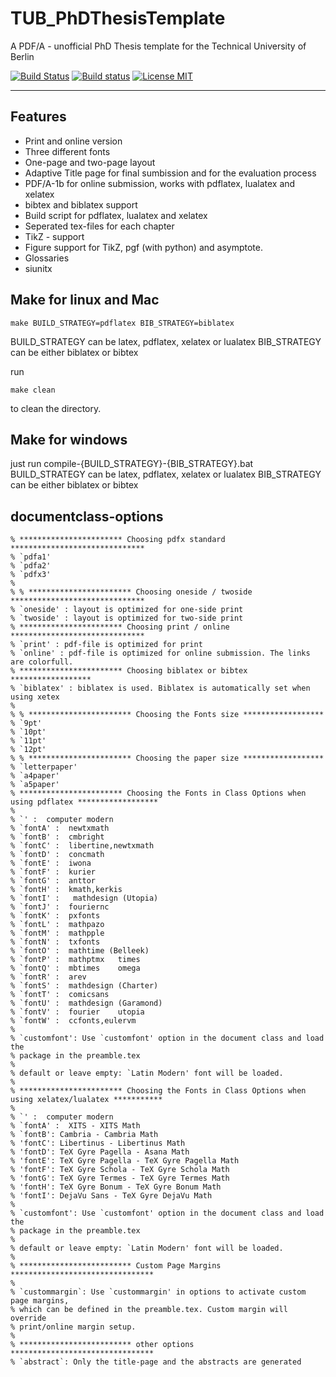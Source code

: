 TUB_PhDThesisTemplate
=====================
A PDF/A - unofficial PhD Thesis template for the Technical University of Berlin

[![Build Status](https://travis-ci.org/holgern/TUB_PhDThesisTemplate.svg?branch=master)](https://travis-ci.org/holgern/TUB_PhDThesisTemplate)
[![Build status](https://ci.appveyor.com/api/projects/status/4yx7qvdf11dwsynr?svg=true)](https://ci.appveyor.com/project/HolgerNahrstaedt/tub-phdthesistemplate)
[![License MIT](http://img.shields.io/badge/license-MIT-brightgreen.svg)](license.md)

--------------------------------------------------------------------------------
## Features
* Print and online version
* Three different fonts
* One-page and two-page layout
* Adaptive Title page for final sumbission and for the evaluation process
* PDF/A-1b for online submission, works with pdflatex, lualatex and xelatex
* bibtex and biblatex support
* Build script for pdflatex, lualatex and xelatex
* Seperated tex-files for each chapter
* TikZ - support
* Figure support for TikZ, pgf (with python) and asymptote.
* Glossaries
* siunitx
## Make for linux and Mac

```
make BUILD_STRATEGY=pdflatex BIB_STRATEGY=biblatex
```
BUILD_STRATEGY can be latex, pdflatex, xelatex or lualatex
BIB_STRATEGY can be either biblatex or bibtex

run
```
make clean
```
to clean the directory.
## Make for windows
just run compile-{BUILD_STRATEGY}-{BIB_STRATEGY}.bat
BUILD_STRATEGY can be latex, pdflatex, xelatex or lualatex
BIB_STRATEGY can be either biblatex or bibtex
##
## documentclass-options
```
% *********************** Choosing pdfx standard ******************************
% `pdfa1'
% `pdfa2'
% `pdfx3'
%
% % *********************** Choosing oneside / twoside ******************************
% `oneside' : layout is optimized for one-side print
% `twoside' : layout is optimized for two-side print
% *********************** Choosing print / online ******************************
% `print' : pdf-file is optimized for print
% `online' : pdf-file is optimized for online submission. The links are colorfull.
% *********************** Choosing biblatex or bibtex ******************
% `biblatex' : biblatex is used. Biblatex is automatically set when using xetex
%
% % *********************** Choosing the Fonts size ******************
% `9pt'
% `10pt'
% `11pt'
% `12pt'
% % *********************** Choosing the paper size ******************
% `letterpaper'
% `a4paper'
% `a5paper'
% *********************** Choosing the Fonts in Class Options when using pdflatex ******************
%
% `' :  computer modern
% `fontA' :  newtxmath
% `fontB' :  cmbright
% `fontC' :  libertine,newtxmath
% `fontD' :  concmath
% `fontE' :  iwona
% `fontF' :  kurier	
% `fontG' :  anttor
% `fontH' :  kmath,kerkis
% `fontI' :   mathdesign (Utopia)
% `fontJ' :  fouriernc
% `fontK' :  pxfonts
% `fontL' :  mathpazo
% `fontM' :  mathpple
% `fontN' :  txfonts
% `fontO' :  mathtime (Belleek)
% `fontP' :  mathptmx	times	
% `fontQ' :  mbtimes	omega
% `fontR' :  arev
% `fontS' :  mathdesign (Charter)	
% `fontT' :  comicsans
% `fontU' :  mathdesign (Garamond)
% `fontV' :  fourier	utopia
% `fontW' :  ccfonts,eulervm
%
% `customfont': Use `customfont' option in the document class and load the
% package in the preamble.tex
%
% default or leave empty: `Latin Modern' font will be loaded.
%
% *********************** Choosing the Fonts in Class Options when using xelatex/lualatex ***********
%
% `' :  computer modern
% `fontA' :  XITS - XITS Math
% `fontB': Cambria - Cambria Math
% 'fontC': Libertinus - Libertinus Math
% 'fontD': TeX Gyre Pagella - Asana Math
% 'fontE': TeX Gyre Pagella - TeX Gyre Pagella Math
% 'fontF': TeX Gyre Schola - TeX Gyre Schola Math
% 'fontG': TeX Gyre Termes - TeX Gyre Termes Math
% 'fontH': TeX Gyre Bonum - TeX Gyre Bonum Math
% 'fontI': DejaVu Sans - TeX Gyre DejaVu Math
%
% `customfont': Use `customfont' option in the document class and load the
% package in the preamble.tex
%
% default or leave empty: `Latin Modern' font will be loaded.
%
% ************************* Custom Page Margins ********************************
%
% `custommargin`: Use `custommargin' in options to activate custom page margins,
% which can be defined in the preamble.tex. Custom margin will override
% print/online margin setup.
%
% ************************* other options ********************************
% `abstract`: Only the title-page and the abstracts are generated
```